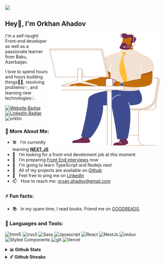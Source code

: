 <img src="./assets/github.gif" />
<h2>Hey👋, I'm Orkhan Ahadov</h2>

<img align="right" src="./assets/character%2012.svg" width="360px" height="365px"/>

<p>I'm a self-taught Front-end developer as well as a passionate learner from Baku, Azerbaijan.</p> 
<p>I love to spend hours and hours building things👨‍💻, resolving problems✨, and learning new technologies💡. </p>

<p><a href="#"><img src="https://img.shields.io/badge/-My portfolio-4E69C8?style=flat-square&amp;labelColor=4E69C8&amp;logo=vercel&amp;link=" alt="Website Badge"></a> <a href="https://www.linkedin.com/in/orkhan-ahadov-34242b124/"><img src="https://img.shields.io/badge/-@Orkhan Ahadov-0077B5?style=flat-square&amp;labelColor=0077B5&amp;logo=LinkedIn&amp;link=https://www.linkedin.com/in/orkhan-ahadov-34242b124/" alt="LinkedIn Badge"></a> <img src="https://komarev.com/ghpvc/?username=orkhn&logoColor=white&color=59cdff" alt="orkhn" /></p>

### 🧐 More About Me:

- 🛠️ &nbsp; I’m currently learning **[NEXT.JS](https://nextjs.org/)**
- 🤝 &nbsp; I’m looking for a front-end develoment job at this moment
- 🌱 &nbsp; I’m preparing [Front End interviews](https://h5bp.org/Front-end-Developer-Interview-Questions/questions/general-questions/) now
- 📖 &nbsp; I'm going to learn TypeScript and Nodejs next
- 👨 &nbsp; All of my projects are available on [Github](https://github.com/orkhn?tab=repositories)
- 🏦 &nbsp; Feel free to ping me on [LinkedIn](https://www.linkedin.com/in/orkhan-ahadov-34242b124/)
- 📫 &nbsp; How to reach me: orxan.ahadov@gmail.com

### ⚡ Fun facts:

- 📚 &nbsp; In my spare time, I read books. Friend me on [GOODREADS](https://www.goodreads.com/user/show/64366721-orkhan-ahadov).

### 🔨 Languages and Tools:

  <p>
  <img alt="html5" src="https://img.shields.io/badge/-HTML5-E34F26?style=flat-square&logo=html5&logoColor=white" />
  <img alt="css3" src="https://img.shields.io/badge/-CSS3-8DD6F9?style=flat-square&logo=css3&logoColor=white" />
  <img alt="Sass" src="https://img.shields.io/badge/-Sass-CC6699?style=flat-square&logo=sass&logoColor=white" />
  <img alt="Javascript" src="https://img.shields.io/badge/-Javascript-46a2f1?style=flat-square&logo=javascript&logoColor=white" />
  <img alt="React" src="https://img.shields.io/badge/-React-45b8d8?style=flat-square&logo=react&logoColor=white" />
  <img alt="NextJs" src="https://img.shields.io/badge/-NextJs-000000?style=flat-square&logo=next.js&logoColor=white" />
  <img alt="redux" src="https://img.shields.io/badge/-Redux-764ABC?style=flat-square&logo=redux&logoColor=white" />
  <img alt="Styled Components" src="https://img.shields.io/badge/-Styled_Components-db7092?style=flat-square&logo=styled-components&logoColor=white" />
  <img alt="git" src="https://img.shields.io/badge/-Git-F05032?style=flat-square&logo=git&logoColor=white" />
  <img alt="Vercel" src="https://img.shields.io/badge/-Vercel-000?style=flat-square&logo=vercel&logoColor=white" />
  </p>

<details>	
  <summary><b>📊 Github Stats</b></summary>
	
<img height="180em" src="https://github-readme-stats.vercel.app/api?username=orkhn&show_icons=true&hide_border=true&&count_private=true&include_all_commits=true" /><img  src="https://github-readme-stats.vercel.app/api/top-langs/?username=orkhn&show_icons=true&hide_border=true&layout=compact&langs_count=8"/>
</details>

<details>	
  <summary><b>☄️ Github Streaks</b></summary>

<img height="180em" src="https://github-readme-streak-stats.herokuapp.com/?user=orkhn&hide_border=true" />
</details>
